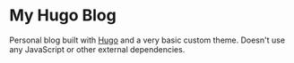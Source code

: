 # My Hugo Blog

Personal blog built with [Hugo](https://gohugo.io/) and a very basic custom theme. Doesn't use any JavaScript or other external dependencies.
